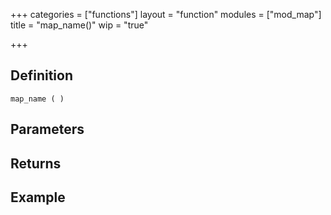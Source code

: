 +++
categories = ["functions"]
layout = "function"
modules = ["mod_map"]
title = "map_name()"
wip = "true"

+++

## Definition

    map_name ( )

## Parameters

## Returns

## Example

```
```
